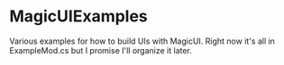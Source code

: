 # MagicUIExamples

Various examples for how to build UIs with MagicUI. Right now it's all in ExampleMod.cs but I promise I'll organize it later.
